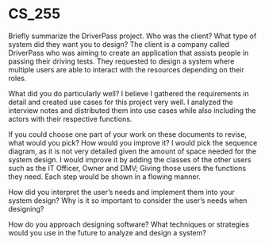 # CS_255

Briefly summarize the DriverPass project. Who was the client? What type of system did they want you to design?
The client is a company called DriverPass who was aiming to create an application that assists people in passing their driving tests. They requested to design a system where multiple users are able to interact with the resources depending on their roles.

What did you do particularly well?
I believe I gathered the requirements in detail and created use cases for this project very well. I analyzed the interview notes and distributed them into use cases while also including the actors with their respective functions.

If you could choose one part of your work on these documents to revise, what would you pick? How would you improve it?
I would pick the sequence diagram, as it is not very detailed given the amount of space needed for the system design. I would improve it by adding the classes of the other users such as the IT Officer, Owner and DMV; Giving those users the functions they need. Each step would be shown in a flowing manner.

How did you interpret the user’s needs and implement them into your system design? Why is it so important to consider the user’s needs when designing?

How do you approach designing software? What techniques or strategies would you use in the future to analyze and design a system?
